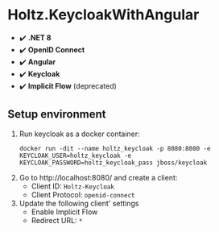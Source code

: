 # Holtz.KeycloakWithAngular

- :heavy_check_mark: **.NET 8**
- :heavy_check_mark: **OpenID Connect**
- :heavy_check_mark: **Angular**
- :heavy_check_mark: **Keycloak**
- :heavy_check_mark: **Implicit Flow** (deprecated)

## Setup environment

1. Run keycloak as a docker container:
   ```
   docker run -dit --name holtz_keycloak -p 8080:8080 -e KEYCLOAK_USER=holtz_keycloak -e KEYCLOAK_PASSWORD=holtz_keycloak_pass jboss/keycloak
   ```
2. Go to http://localhost:8080/ and create a client:
   - Client ID: `Holtz-Keycloak`
   - Client Protocol: `openid-connect`
3. Update the following client' settings
   - Enable Implicit Flow
   - Redirect URL: `*`
